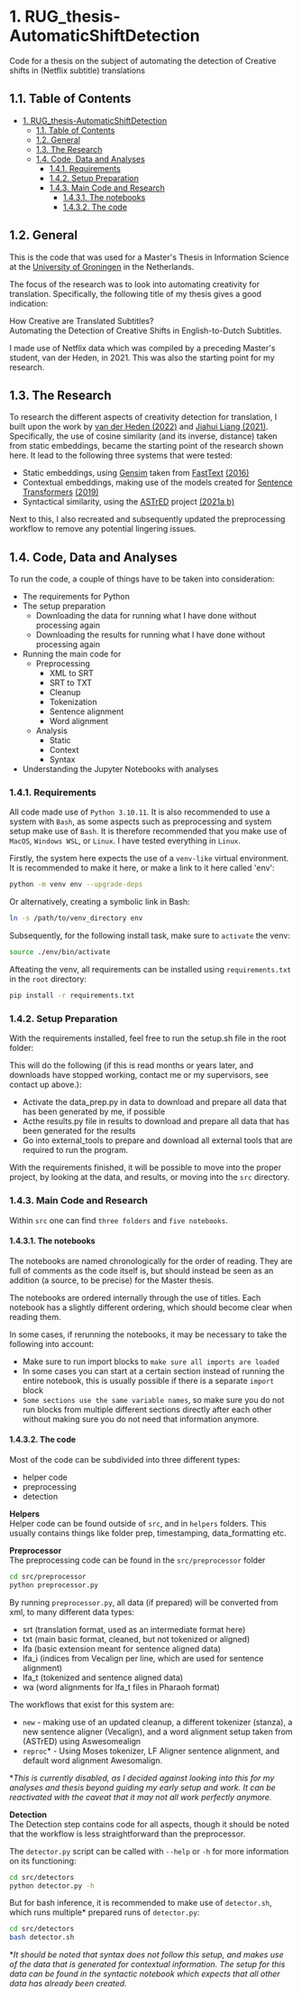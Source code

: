 # 1. RUG_thesis-AutomaticShiftDetection
Code for a thesis on the subject of automating the detection of Creative shifts in (Netflix subtitle) translations

## 1.1. Table of Contents
- [1. RUG\_thesis-AutomaticShiftDetection](#1-rug_thesis-automaticshiftdetection)
  - [1.1. Table of Contents](#11-table-of-contents)
  - [1.2. General](#12-general)
  - [1.3. The Research](#13-the-research)
  - [1.4. Code, Data and Analyses](#14-code-data-and-analyses)
    - [1.4.1. Requirements](#141-requirements)
    - [1.4.2. Setup Preparation](#142-setup-preparation)
    - [1.4.3. Main Code and Research](#143-main-code-and-research)
      - [1.4.3.1. The notebooks](#1431-the-notebooks)
      - [1.4.3.2. The code](#1432-the-code)

## 1.2. General
This is the code that was used for a Master's Thesis in Information Science at the [University of Groningen]() in the Netherlands.

The focus of the research was to look into automating creativity for translation. Specifically, the following title of my thesis gives a good indication:

How Creative are Translated Subtitles? \
Automating the Detection of Creative Shifts in
English-to-Dutch Subtitles.

I made use of Netflix data which was compiled by a preceding Master's student, van der Heden, in 2021. This was also the starting point for my research.

## 1.3. The Research
To research the different aspects of creativity detection for translation, I built upon the work by [van der Heden (2022)](https://arts.studenttheses.ub.rug.nl/30430/) and [Jiahui Liang (2021)](https://arts.studenttheses.ub.rug.nl/29672/). Specifically, the use of cosine similarity (and its inverse, distance) taken from static embeddings, became the starting point of the research shown here.
It lead to the following three systems that were tested:
- Static embeddings, using [Gensim](https://radimrehurek.com/gensim/) taken from [FastText](https://fasttext.cc/) [(2016)](https://dblp.org/rec/journals/corr/JoulinGBM16.bib)
- Contextual embeddings, making use of the models created for [Sentence Transformers](https://huggingface.co/sentence-transformers/distiluse-base-multilingual-cased-v2) [(2019)](http://arxiv.org/abs/1908.10084)
- Syntactical similarity, using the [ASTrED](https://github.com/BramVanroy/astred/) project [(2021a](https://doi.org/10.1007/978-3-030-69777-8_10),[b)](https://doi.org/10.3389/fpsyg.2021.681945)

Next to this, I also recreated and subsequently updated the preprocessing workflow to remove any potential lingering issues.

## 1.4. Code, Data and Analyses
To run the code, a couple of things have to be taken into consideration:
- The requirements for Python
- The setup preparation
  - Downloading the data for running what I have done without processing again
  - Downloading the results for running what I have done without processing again
- Running the main code for
  - Preprocessing
    - XML to SRT
    - SRT to TXT
    - Cleanup
    - Tokenization
    - Sentence alignment
    - Word alignment
  - Analysis
    - Static
    - Context
    - Syntax
- Understanding the Jupyter Notebooks with analyses

### 1.4.1. Requirements
All code made use of `Python 3.10.11`. It is also recommended to use a system with `Bash`, as some aspects such as preprocessing and system setup make use of `Bash`. It is therefore recommended that you make use of `MacOS`, `Windows WSL`, or `Linux`. I have tested everything in `Linux`.

Firstly, the system here expects the use of a `venv-like` virtual environment.
It is recommended to make it here, or make a link to it here called 'env':
```bash
python -m venv env --upgrade-deps
```
Or alternatively, creating a symbolic link in Bash:
```bash
ln -s /path/to/venv_directory env
```

Subsequently, for the following install task, make sure to `activate` the venv:
```bash
source ./env/bin/activate
```
Afteating the venv, all requirements can be installed using `requirements.txt` in the `root` directory:
```bash
pip install -r requirements.txt
```

### 1.4.2. Setup Preparation
With the requirements installed, feel free to run the setup.sh file in the root folder:

This will do the following (if this is read months or years later, and downloads have stopped working, contact me or my supervisors, see contact up above.):
- Activate the data_prep.py in data to download and prepare all data that has been generated by me, if possible
- Acthe results.py file in results to download and prepare all data that has been generated for the results
- Go into external_tools to prepare and download all external tools that are required to run the program.

With the requirements finished, it will be possible to move into the proper project, by looking at the data, and results, or moving into the `src` directory.

### 1.4.3. Main Code and Research
Within `src` one can find `three folders` and `five notebooks`.

#### 1.4.3.1. The notebooks
The notebooks are named chronologically for the order of reading.
They are full of comments as the code itself is, but should instead be seen as an addition (a source, to be precise) for the Master thesis.

The notebooks are ordered internally through the use of titles. Each notebook has a slightly different ordering, which should become clear when reading them.

In some cases, if rerunning the notebooks, it may be necessary to take the following into account:
- Make sure to run import blocks to `make sure all imports are loaded`
- In some cases you can start at a certain section instead of running the entire notebook, this is usually possible if there is a separate `import` block
- `Some sections use the same variable names`, so make sure you do not run blocks from multiple different sections directly after each other without making sure you do not need that information anymore.

#### 1.4.3.2. The code
Most of the code can be subdivided into three different types:
- helper code
- preprocessing
- detection

**Helpers** \
Helper code can be found outside of `src`, and in `helpers` folders. This usually contains things like folder prep, timestamping, data_formatting etc.

**Preprocessor** \
The preprocessing code can be found in the `src/preprocessor` folder

```bash
cd src/preprocessor
python preprocessor.py
```

By running `preprocessor.py`, all data (if prepared) will be converted from xml, to many different data types:
- srt (translation format, used as an intermediate format here)
- txt (main basic format, cleaned, but not tokenized or aligned)
- lfa (basic extension meant for sentence aligned data)
- lfa_i (indices from Vecalign per line, which are used for sentence alignment)
- lfa_t (tokenized and sentence aligned data)
- wa (word alignments for lfa_t files in Pharaoh format)

The workflows that exist for this system are:
- `new` - making use of an updated cleanup, a different tokenizer (stanza), a new sentence aligner (Vecalign), and a word alignment setup taken from (ASTrED) using Aswesomealign
- `reproc`* - Using Moses tokenizer, LF Aligner sentence alignment, and default word alignment Awesomalign.

*_This is currently disabled, as I decided against looking into this for my analyses and thesis beyond guiding my early setup and work. It can be reactivated with the caveat that it may not all work perfectly anymore._

**Detection** \
The Detection step contains code for all aspects, though it should be noted that the workflow is less straightforward than the preprocessor.

The `detector.py` script can be called with `--help` or `-h` for more information on its functioning:
```bash
cd src/detectors
python detector.py -h
```
But for bash inference, it is recommended to make use of `detector.sh`, which runs multiple* prepared runs of `detector.py`:
```bash
cd src/detectors
bash detector.sh
```

*_It should be noted that syntax does not follow this setup, and makes use of the data that is generated for contextual information. The setup for this data can be found in the syntactic notebook which expects that all other data has already been created._